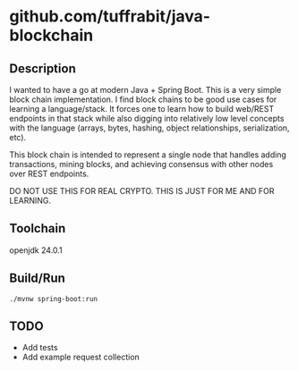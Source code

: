# github.com/tuffrabit/java-blockchain

## Description
I wanted to have a go at modern Java + Spring Boot. This is a very simple block chain implementation. I find block chains to be good use cases for learning a language/stack. It forces one to learn how to build web/REST endpoints in that stack while also digging into relatively low level concepts with the language (arrays, bytes, hashing, object relationships, serialization, etc).

This block chain is intended to represent a single node that handles adding transactions, mining blocks, and achieving consensus with other nodes over REST endpoints.

DO NOT USE THIS FOR REAL CRYPTO. THIS IS JUST FOR ME AND FOR LEARNING.

## Toolchain
openjdk 24.0.1

## Build/Run
`./mvnw spring-boot:run`

## TODO
- Add tests
- Add example request collection